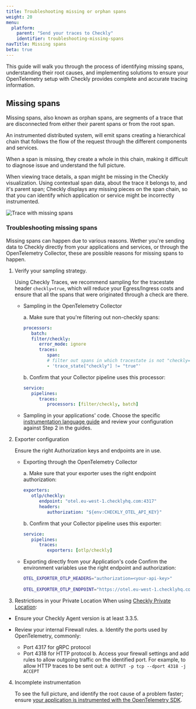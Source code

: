 ```yaml
---
title: Troubleshooting missing or orphan spans
weight: 20
menu:
  platform:
    parent: "Send your traces to Checkly"
    identifier: troubleshooting-missing-spans
navTitle: Missing spans
beta: true
---
```


This guide will walk you through the process of identifying missing spans, understanding their root causes, and implementing solutions to ensure your OpenTelemetry setup with Checkly provides complete and accurate tracing information. 

## Missing spans

Missing spans, also known as orphan spans, are segments of a trace that are disconnected from either their parent spans or from the root span.

An instrumented distributed system, will emit spans creating a hierarchical chain that follows the flow of the request through the different components and services.

When a span is missing, they create a whole in this chain, making it difficult to diagnose issue and understand the full picture.

When viewing trace details, a span might be missing in the Checkly visualization. 
Using contextual span data, about the trace it belongs to, and it's parent span; Checkly displays any missing pieces on the span chain, so that you can identify which application or service might be incorrectly instrumented. 

![Trace with missing spans](/docs/images/otel/traces-missing-spans.png)


### Troubleshooting missing spans

Missing spans can happen due to various reasons.  Wether you're sending data to Checkly directly from your applications and services, or through the OpenTelemetry Collector, these are possible reasons for missing spans to happen.

1. Verify your sampling strategy.

   Using Checkly Traces, we recommend sampling for the tracestate header `checkly=true`, which will reduce your Egress/Ingress costs and ensure that all the spans that were originated through a check are there.

   * Sampling in the OpenTelemetry Collector

      a. Make sure that you're filtering out non-checkly spans:

      ```yaml
      processors:
         batch:
         filter/checkly:
            error_mode: ignore
            traces:
               span:
               # filter out spans in which tracestate is not "checkly=true"
               - 'trace_state["checkly"] != "true"'
      ``` 
      b. Confirm that your Collector pipeline uses this processor:

      ```yaml
      service:
         pipelines:
            traces:
               processors: [filter/checkly, batch]
      ```

   * Sampling in your applications' code. Choose the specific [instrumentation language guide](docs/traces-open-telemetry/instrumenting-code/) and review your configuration against Step 2 in the guides.

2. Exporter configuration
  
   Ensure the right Authorization keys and endpoints are in use.
   * Exporting through the OpenTelemetry Collector
      
      a. Make sure that your exporter uses the right endpoint authorization:

      ```yaml
      exporters:
         otlp/checkly:
            endpoint: "otel.eu-west-1.checklyhq.com:4317"
            headers:
               authorization: "${env:CHECKLY_OTEL_API_KEY}"
      ``` 
      b. Confirm that your Collector pipeline uses this exporter:

      ```yaml
      service:
         pipelines:
            traces:
               exporters: [otlp/checkly]
      ```

   * Exporting directly from your Application's code
      Confirm the environment variables use the right endpoint and authorization:

      ```bash
      OTEL_EXPORTER_OTLP_HEADERS="authorization=<your-api-key>"
         
      OTEL_EXPORTER_OTLP_ENDPOINT="https://otel.eu-west-1.checklyhq.com"
      ```

3. Restrictions in your Private Location
   When using [Checkly Private Location](docs/private-locations/#configuring-a-private-location):
  * Ensure your Checkly Agent version is at least 3.3.5.
  
  * Review your internal Firewall rules. a. Identify the ports used by OpenTelemetry, commonly:
      * Port 4317 for gRPC protocol
      * Port 4318 for HTTP protocol
  b. Access your firewall settings and add rules to allow outgoing traffic on the identified port. For example, to allow HTTP traces to be sent out: `A OUTPUT -p tcp --dport 4318 -j ACCEPT`


4. Incomplete instrumentation
   
   To see the full picture, and identify the root cause of a problem faster; ensure [your application is instrumented with the OpenTelemetry SDK](docs/traces-open-telemetry/instrumenting-code/).
    